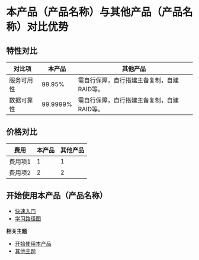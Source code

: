 # 本产品（产品名称）与其他产品（产品名称）对比优势

## 特性对比

|对比项|本产品|其他产品|
|---|-------|------------|
|服务可用性|99.95%|需自行保障，自行搭建主备复制，自建RAID等。|
|数据可靠性|99.9999%|需自行保障，自行搭建主备复制，自建RAID等。|

## 价格对比 

|费用|本产品|其他产品|
|---|-------|------------|
|费用项1|1|1|
|费用项2|2|2|
## 开始使用本产品（产品名称）

-   [快速入门](../../../../../intl.zh-CN/用户指南/快速入门.md)
-   [学习路径图](https://www.alibabacloud.com/getting-started/learningpath/rds)

**相关主题**

-   [开始使用本产品](../../../../../intl.zh-CN/用户指南/快速入门.md)
-   [其他主题]()